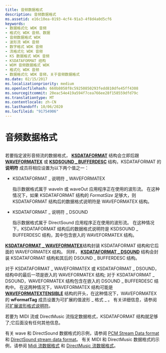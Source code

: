 ```yaml
---
title: 音频数据格式
description: 音频数据格式
ms.assetid: e16c10ea-0193-4cf4-91a3-4f8d4a0d5cf6
keywords:
- 数据格式化 WDK 音频
- 格式化 WDK 音频、数据
- 音频数据格式 WDK
- 波形流 WDK 音频
- 数字格式 WDK 音频
- 流格式化 WDK 音频
- KS 数据格式 WDK 音频
- KSDATAFORMAT 结构
- WDM 音频数据格式 WDK
- 格式化 WDK 音频
- 数据格式化 WDK 音频，关于音频数据格式
ms.date: 02/15/2017
ms.localizationpriority: medium
ms.openlocfilehash: 660b8058f8c59250850293fedd810dfe45ff4308
ms.sourcegitcommit: 20eac54e419a594f7cea766ee28f158559dfd79c
ms.translationtype: MT
ms.contentlocale: zh-CN
ms.lasthandoff: 10/06/2020
ms.locfileid: "91754906"
---
```

# <a name="audio-data-formats"></a>音频数据格式


## <span id="audio_data_formats"></span><span id="AUDIO_DATA_FORMATS"></span>


若要指定波形音频流的数据格式， [**KSDATAFORMAT**](/windows-hardware/drivers/ddi/ks/ns-ks-ksdataformat) 结构会立即后跟 [**WAVEFORMATEX**](/windows/win32/api/mmreg/ns-mmreg-waveformatex) 或 [**KSDSOUND \_ BUFFERDESC**](/windows-hardware/drivers/ddi/ksmedia/ns-ksmedia-ksdsound_bufferdesc) 结构，KSDATAFORMAT 的 **说明符** 成员将相应设置为以下两个值之一：

-   KSDATAFORMAT \_ 说明符 \_ WAVEFORMATEX

    指示数据格式属于 waveIn 或 waveOut 应用程序正在使用的波形流。 在这种情况下，如果 KSDATAFORMAT 结构的 *FormatSize* 足够大，则 KSDATAFORMAT 结构后的数据格式说明符是 WAVEFORMATEX 结构。

-   KSDATAFORMAT \_ 说明符 \_ DSOUND

    指示数据格式属于 DirectSound 应用程序正在使用的波形流。 在这种情况下，KSDATAFORMAT 结构后的数据格式说明符是 KSDSOUND \_ BUFFERDESC 结构，其中包含嵌入的 WAVEFORMATEX 结构。

[**KSDATAFORMAT \_ WAVEFORMATEX**](/windows-hardware/drivers/ddi/ksmedia/ns-ksmedia-ksdataformat_waveformatex)结构封装 KSDATAFORMAT 结构和它后面的 WAVEFORMATEX 结构。 同样， [**KSDATAFORMAT \_ DSOUND**](/windows-hardware/drivers/ddi/ksmedia/ns-ksmedia-ksdataformat_dsound) 结构会封装 KSDATAFORMAT 结构和其后的 DSOUND \_ BUFFERDESC 结构。

对于 KSDATAFORMAT \_ WAVEFORMATEX 或 KSDATAFORMAT \_ DSOUND，结构中的最后一项是嵌入的 WAVEFORMATEX 结构; 对于 KSDATAFORMAT \_ DSOUND，WAVEFORMATEX 结构包含在嵌入的 DSOUND \_ BUFFERDESC 结构中。 在这两种情况下，WAVEFORMATEX 结构可能是 [**WAVEFORMATEXTENSIBLE**](/windows-hardware/drivers/ddi/ksmedia/ns-ksmedia-waveformatextensible) 结构的开头，在这种情况下，WAVEFORMATEX 的 **wFormatTag** 成员设置为可扩展的值波形 \_ 格式 \_ 。 有关详细信息，请参阅 [可扩展波形格式说明符](extensible-wave-format-descriptors.md)。

若要为 MIDI 流或 DirectMusic 流指定数据格式，KSDATAFORMAT 结构就足够了;它后面没有任何其他信息。

有关 wave 和 DirectSound 数据格式的示例，请参阅 [PCM Stream Data format](pcm-stream-data-format.md) 和 [DirectSound stream data format](directsound-stream-data-format.md)。 有关 MIDI 和 DirectMusic 数据格式的示例，请参阅 [Midi 流数据格式](midi-stream-data-format.md) 和 [DirectMusic 流数据格式](directmusic-stream-data-format.md)。

 

